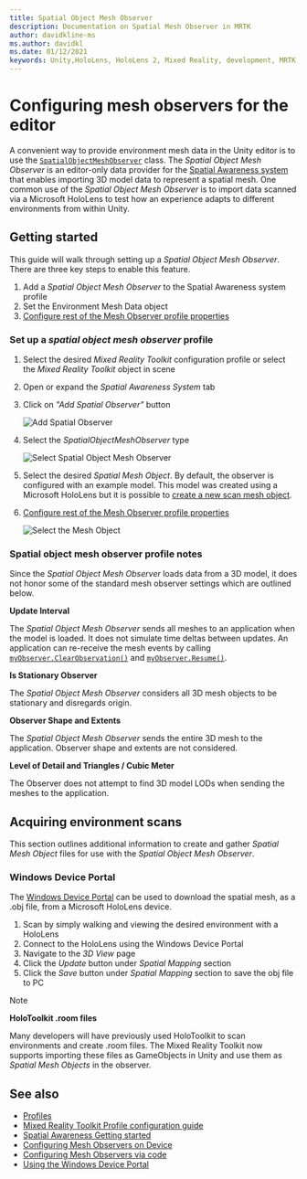 ```yaml
---
title: Spatial Object Mesh Observer
description: Documentation on Spatial Mesh Observer in MRTK
author: davidkline-ms
ms.author: davidkl
ms.date: 01/12/2021
keywords: Unity,HoloLens, HoloLens 2, Mixed Reality, development, MRTK,
---
```


# Configuring mesh observers for the editor

A convenient way to provide environment mesh data in the Unity editor is to use the [`SpatialObjectMeshObserver`](xref:Microsoft.MixedReality.Toolkit.SpatialObjectMeshObserver.SpatialObjectMeshObserver) class. The *Spatial Object Mesh Observer* is an editor-only data provider for the [Spatial Awareness system](spatial-awareness-getting-started.md) that enables importing 3D model data to represent a spatial mesh. One common use of the *Spatial Object Mesh Observer* is to import data scanned via a Microsoft HoloLens to test how an
experience adapts to different environments from within Unity.

## Getting started

This guide will walk through setting up a *Spatial Object Mesh Observer*. There are three key steps to enable this feature.

1. Add a *Spatial Object Mesh Observer* to the Spatial Awareness system profile
1. Set the Environment Mesh Data object
1. [Configure rest of the Mesh Observer profile properties](configuring-spatial-awareness-mesh-observer.md)

### Set up a *spatial object mesh observer* profile

1. Select the desired *Mixed Reality Toolkit* configuration profile or select the *Mixed Reality Toolkit* object in scene
1. Open or expand the *Spatial Awareness System* tab
1. Click on *"Add Spatial Observer"* button

    ![Add Spatial Observer](../images/spatial-awareness/AddObserver.png)

1. Select the *SpatialObjectMeshObserver* type

    ![Select Spatial Object Mesh Observer](../images/spatial-awareness/SelectObjectObserver.png)

1. Select the desired *Spatial Mesh Object*. By default, the observer is configured with an example model. This model was created using a Microsoft HoloLens but it is possible to [create a new scan mesh object](#acquiring-environment-scans).
1. [Configure rest of the Mesh Observer profile properties](configuring-spatial-awareness-mesh-observer.md)

    ![Select the Mesh Object](../images/spatial-awareness/ObjectObserverProfile.png)

### Spatial object mesh observer profile notes

Since the *Spatial Object Mesh Observer* loads data from a 3D model, it does not honor some of the standard mesh
observer settings which are outlined below.

**Update Interval**

The  *Spatial Object Mesh Observer* sends all meshes to an application when the model is loaded. It does not
simulate time deltas between updates. An application can re-receive the mesh events by calling [`myObserver.ClearObservation()`](xref:Microsoft.MixedReality.Toolkit.SpatialAwareness.IMixedRealitySpatialAwarenessObserver.ClearObservations) and [`myObserver.Resume()`](xref:Microsoft.MixedReality.Toolkit.SpatialAwareness.IMixedRealitySpatialAwarenessObserver.Resume).

**Is Stationary Observer**

The *Spatial Object Mesh Observer* considers all 3D mesh objects to be stationary and disregards origin.

**Observer Shape and Extents**

The  *Spatial Object Mesh Observer* sends the entire 3D mesh to the application. Observer shape and extents are not considered.

**Level of Detail and Triangles / Cubic Meter**

The Observer does not attempt to find 3D model LODs when sending the meshes to the application.

## Acquiring environment scans

This section outlines additional information to create and gather *Spatial Mesh Object* files for use with the *Spatial Object Mesh Observer*.

### Windows Device Portal

The [Windows Device Portal](/windows/mixed-reality/using-the-windows-device-portal) can be used to download the spatial mesh, as a .obj file, from a Microsoft HoloLens device.

1. Scan by simply walking and viewing the desired environment with a HoloLens
1. Connect to the HoloLens using the Windows Device Portal
1. Navigate to the *3D View* page
1. Click the *Update* button under *Spatial Mapping* section
1. Click the *Save* button under *Spatial Mapping* section to save the obj file to PC

> [!NOTE]
> **HoloToolkit .room files**
>
> Many developers will have previously used HoloToolkit to scan environments and create .room files. The Mixed Reality Toolkit now supports importing these files as GameObjects in Unity and use them as *Spatial Mesh Objects* in the observer.

## See also

- [Profiles](../profiles/profiles.md)
- [Mixed Reality Toolkit Profile configuration guide](../../configuration/mixed-reality-configuration-guide.md)
- [Spatial Awareness Getting started](spatial-awareness-getting-started.md)
- [Configuring Mesh Observers on Device](configuring-spatial-awareness-mesh-observer.md)
- [Configuring Mesh Observers via code](usage-guide.md)
- [Using the Windows Device Portal](/windows/mixed-reality/using-the-windows-device-portal)